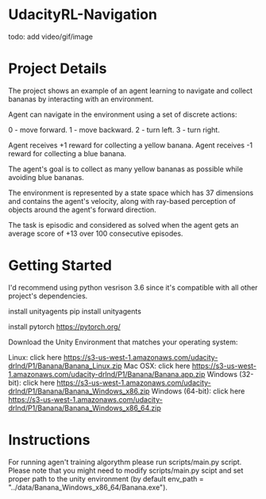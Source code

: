 # UdacityRL-Navigation


todo: add video/gif/image

# Project Details

The project shows an example of an agent learning to navigate and collect bananas by interacting with an environment.

Agent can navigate in the environment using a set of discrete actions:

0 - move forward.
1 - move backward.
2 - turn left.
3 - turn right.

Agent receives +1 reward for collecting a yellow banana.
Agent receives -1 reward for collecting a blue banana.

The agent's goal is to collect as many yellow bananas as possible while avoiding blue bananas.

The environment is represented by a state space which has 37 dimensions and contains the agent's velocity, along with ray-based perception of objects around the agent's forward direction. 

The task is episodic and considered as solved when the agent gets an average score of +13 over 100 consecutive episodes.

# Getting Started

I'd recommend using python vesrison 3.6 since it's compatible with all other project's dependencies.

install unityagents
pip install unityagents

install pytorch
https://pytorch.org/


Download the Unity Environment that matches your operating system:

Linux: click here
https://s3-us-west-1.amazonaws.com/udacity-drlnd/P1/Banana/Banana_Linux.zip
Mac OSX: click here
https://s3-us-west-1.amazonaws.com/udacity-drlnd/P1/Banana/Banana.app.zip
Windows (32-bit): click here
https://s3-us-west-1.amazonaws.com/udacity-drlnd/P1/Banana/Banana_Windows_x86.zip
Windows (64-bit): click here
https://s3-us-west-1.amazonaws.com/udacity-drlnd/P1/Banana/Banana_Windows_x86_64.zip

# Instructions

For running agen't training algorythm please run scripts/main.py script.
Please note that you might need to modify scripts/main.py scipt and set proper path to the unity environment (by default env_path = "../data/Banana_Windows_x86_64/Banana.exe").


